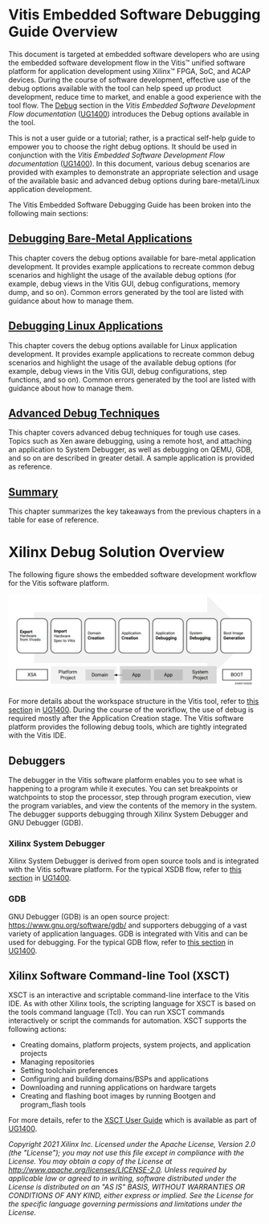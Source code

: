 ﻿# Vitis Embedded Software Debugging Guide Overview 

This document is targeted at embedded software developers who are using the embedded software development flow in the Vitis™ unified software platform for application development using Xilinx™ FPGA, SoC, and ACAP devices. During the course of software development, effective use of the debug options available with the tool can help speed up product development, reduce time to market, and enable a good experience with the tool flow. The [Debug](https://www.xilinx.com/html_docs/xilinx2021_1/vitis_doc/debugappproj.html) section in the _Vitis Embedded Software Development Flow documentation_ ([UG1400](https://www.xilinx.com/html_docs/xilinx2021_1/vitis_doc)) introduces the Debug options available in the tool.

This is not a user guide or a tutorial; rather, is a practical self-help guide to empower you to choose the right debug options. It should be used in conjunction with the _Vitis Embedded Software Development Flow documentation_ ([UG1400](https://www.xilinx.com/html_docs/xilinx2021_1/vitis_doc)). In this document, various debug scenarios are provided with examples to demonstrate an appropriate selection and usage of the available basic and advanced debug options during bare-metal/Linux application development. 

The Vitis Embedded Software Debugging Guide has been broken into the following main sections:

## [Debugging Bare-Metal Applications](/docs/2-debugging-bare-metal-applications/readme.md)

This chapter covers the debug options available for bare-metal application development. It provides example applications to recreate common debug scenarios and highlight the usage of the available debug options (for example, debug views in the Vitis GUI, debug configurations, memory dump, and so on). Common errors generated by the tool are listed with guidance about how to manage them.

## [Debugging Linux Applications](/docs/3-debugging-linux-applications)

This chapter covers the debug options available for Linux application development. It provides example applications to recreate common debug scenarios and highlight the usage of the available debug options (for example, debug views in the Vitis GUI, debug configurations, step functions, and so on). Common errors generated by the tool are listed with guidance about how to manage them.

## [Advanced Debug Techniques](/docs/4-advanced-debug-techniques)

This chapter covers advanced debug techniques for tough use cases. Topics such as Xen aware debugging, using a remote host, and attaching an application to System Debugger, as well as debugging on QEMU, GDB, and so on are described in greater detail. A sample application is provided as reference.

## [Summary](/docs/5-summary)

This chapter summarizes the key takeaways from the previous chapters in a table for ease of reference.

# Xilinx Debug Solution Overview

The following figure shows the embedded software development workflow for the Vitis software platform. 

![Vitis Workflow Diagram](./images/vitis_workspace.png)

For more details about the workspace structure in the Vitis tool, refer to [this section](https://www.xilinx.com/html_docs/xilinx2021_1/vitis_doc/vitis_embedded_getstarted.html#voe1588842154054) in [UG1400](https://www.xilinx.com/html_docs/xilinx2021_1/vitis_doc). During the course of the workflow, the use of debug is required mostly after the Application Creation stage. The Vitis software platform provides the following debug tools, which are tightly integrated with the Vitis IDE.

## Debuggers

The debugger in the Vitis software platform enables you to see what is happening to a program while it executes. You can set breakpoints or watchpoints to stop the processor, step through program execution, view the program variables, and view the contents of the memory in the system. The debugger supports debugging through Xilinx System Debugger and GNU Debugger (GDB). 

### Xilinx System Debugger 

Xilinx System Debugger is derived from open source tools and is integrated with the Vitis software platform. For the typical XSDB flow, refer to [this section](https://www.xilinx.com/html_docs/xilinx2021_1/vitis_doc/debugappproj.html#hgr1567764336349) in [UG1400](https://www.xilinx.com/html_docs/xilinx2021_1/vitis_doc).

### GDB

GNU Debugger (GDB) is an open source project: https://www.gnu.org/software/gdb/ and supporters debugging of a vast variety of application languages. GDB is integrated with Vitis and can be used for debugging. For the typical GDB flow, refer to [this section](https://www.xilinx.com/html_docs/xilinx2021_1/vitis_doc/debugappproj.html#ariaid-title10) in [UG1400](https://www.xilinx.com/html_docs/xilinx2021_1/vitis_doc).

## Xilinx Software Command-line Tool (XSCT)

XSCT is an interactive and scriptable command-line interface to the Vitis IDE. As with other Xilinx tools, the scripting language for XSCT is based on the tools command language (Tcl). You can run XSCT commands interactively or script the commands for automation. XSCT supports the following actions:

- Creating domains, platform projects, system projects, and application projects
- Managing repositories
- Setting toolchain preferences
- Configuring and building domains/BSPs and applications
- Downloading and running applications on hardware targets
- Creating and flashing boot images by running Bootgen and program_flash tools

For more details, refer to the [XSCT User Guide](https://www.xilinx.com/html_docs/xilinx2021_1/vitis_doc/jed1590410655455.html) which is available as part of [UG1400](https://www.xilinx.com/html_docs/xilinx2021_1/vitis_doc).

_Copyright 2021 Xilinx Inc. Licensed under the Apache License, Version 2.0 (the "License"); you may not use this file except in compliance with the License. You may obtain a copy of the License at http://www.apache.org/licenses/LICENSE-2.0. Unless required by applicable law or agreed to in writing, software distributed under the License is distributed on an "AS IS" BASIS, WITHOUT WARRANTIES OR CONDITIONS OF ANY KIND, either express or implied. See the License for the specific language governing permissions and limitations under the License._
